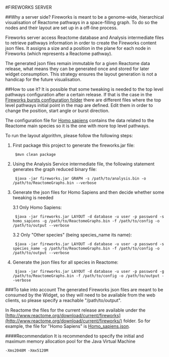 #FIREWORKS SERVER

##Why a server side?
Fireworks is meant to be a genome-wide, hierarchical visualisation of Reactome pathways in a space-filling graph. To do
so the nodes and their layout are set up in a off-line process.

Fireworks server access Reactome database and Analysis intermediate files to retrieve pathways information in order to
create the Fireworks content json files. It assigns a size and a position in the plane for each node in Fireworks
(which represents a Reactome pathway).

The generated json files remain immutable for a given Reactome data release, what means they can be generated once and
stored for later widget consumption. This strategy ensures the layout generation is not a handicap for the future
visualisation.

##How to use it?
It is possible that some tweaking is needed to the top level pathways configuration after a certain release. If that is
the case in the [Fireworks bursts configuration folder](config) there are different files where the top level pathways
initial point in the map are defined. Edit them in order to change the position, start angle or burst direction.

The configuration file for [Homo sapiens](config/Homo_sapiens_bursts.json) contains the data related to the Reactome main
species so it is the one with more top level pathways.

To run the layout algorithm, please follow the following steps:

1. First package this project to generate the fireworks.jar file:

        $mvn clean package

2. Using the Analysis Service intermediate file, the following statement generates the graph reduced binary file:

        $java -jar fireworks.jar GRAPH -s /path/to/analysis.bin -o /path/to/ReactomeGraphs.bin --verbose

3. Generate the json files for Homo Sapiens and then decide whether some tweaking is needed

    3.1 Only Homo Sapiens:

        $java -jar fireworks.jar LAYOUT -d database -u user -p password -s homo_sapiens -g /path/to/ReactomeGraphs.bin -f /path/to/config -o /path/to/output --verbose

    3.2 Only "Other species" (being species_name its name):

        $java -jar fireworks.jar LAYOUT -d database -u user -p password -s species_name -g /path/to/ReactomeGraphs.bin -f /path/to/config -o /path/to/output --verbose

4. Generate the json files for all species in Reactome:

        $java -jar fireworks.jar LAYOUT -d database -u user -p password -g /path/to/ReactomeGraphs.bin -f /path/to/config -o /path/to/output --verbose

###To take into account
The generated Fireworks json files are meant to be consumed by the Widget, so they will need to be available from the
web clients, so please specify a reachable "/path/to/output".

In Reactome the files for the current release are available under the
[http://www.reactome.org/download/current/fireworks](http://www.reactome.org/download/current/fireworks/)
folder. So for example, the file for "Homo Sapiens" is
[Homo_sapiens.json](http://www.reactome.org/download/current/fireworks/Homo_sapiens.json).

####Recommendation
It is recommended to specify the initial and maximum memory allocation pool for the Java Virtual Machine

    -Xms2048M -Xmx5120M
